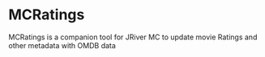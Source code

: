 # MCRatings
MCRatings is a companion tool for JRiver MC to update movie Ratings and other metadata with OMDB data
